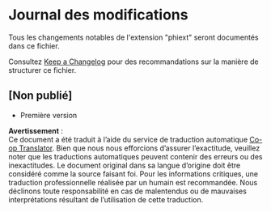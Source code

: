 <!--
CO_OP_TRANSLATOR_METADATA:
{
  "original_hash": "bd0afcb627d5754038537758315cbad7",
  "translation_date": "2025-07-16T17:23:34+00:00",
  "source_file": "code/09.UpdateSamples/Aug/vscode/phiext/CHANGELOG.md",
  "language_code": "fr"
}
-->
# Journal des modifications

Tous les changements notables de l'extension "phiext" seront documentés dans ce fichier.

Consultez [Keep a Changelog](http://keepachangelog.com/) pour des recommandations sur la manière de structurer ce fichier.

## [Non publié]

- Première version

**Avertissement** :  
Ce document a été traduit à l’aide du service de traduction automatique [Co-op Translator](https://github.com/Azure/co-op-translator). Bien que nous nous efforcions d’assurer l’exactitude, veuillez noter que les traductions automatiques peuvent contenir des erreurs ou des inexactitudes. Le document original dans sa langue d’origine doit être considéré comme la source faisant foi. Pour les informations critiques, une traduction professionnelle réalisée par un humain est recommandée. Nous déclinons toute responsabilité en cas de malentendus ou de mauvaises interprétations résultant de l’utilisation de cette traduction.